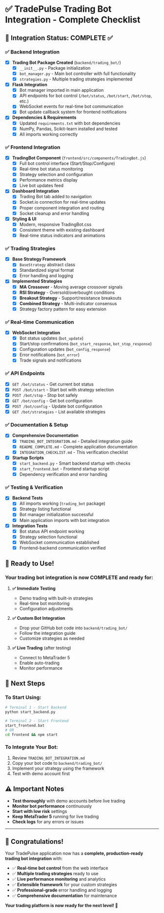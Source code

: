 # ✅ TradePulse Trading Bot Integration - Complete Checklist

## 🎯 Integration Status: **COMPLETE** ✅

### ✅ **Backend Integration**
- [x] **Trading Bot Package Created** (`backend/trading_bot/`)
  - [x] `__init__.py` - Package initialization
  - [x] `bot_manager.py` - Main bot controller with full functionality
  - [x] `strategies.py` - Multiple trading strategies implemented

- [x] **Flask Integration**
  - [x] Bot manager imported in main application
  - [x] API endpoints for bot control (`/bot/status`, `/bot/start`, `/bot/stop`, etc.)
  - [x] WebSocket events for real-time bot communication
  - [x] Bot update callback system for frontend notifications

- [x] **Dependencies & Requirements**
  - [x] Updated `requirements.txt` with bot dependencies
  - [x] NumPy, Pandas, Scikit-learn installed and tested
  - [x] All imports working correctly

### ✅ **Frontend Integration**
- [x] **TradingBot Component** (`frontend/src/components/TradingBot.js`)
  - [x] Full bot control interface (Start/Stop/Configure)
  - [x] Real-time bot status monitoring
  - [x] Strategy selection and configuration
  - [x] Performance metrics display
  - [x] Live bot updates feed

- [x] **Dashboard Integration**
  - [x] Trading Bot tab added to navigation
  - [x] Socket.io connection for real-time updates
  - [x] Proper component integration and routing
  - [x] Socket cleanup and error handling

- [x] **Styling & UI**
  - [x] Modern, responsive TradingBot.css
  - [x] Consistent theme with existing dashboard
  - [x] Real-time status indicators and animations

### ✅ **Trading Strategies**
- [x] **Base Strategy Framework**
  - [x] `BaseStrategy` abstract class
  - [x] Standardized signal format
  - [x] Error handling and logging

- [x] **Implemented Strategies**
  - [x] **MA Crossover** - Moving average crossover signals
  - [x] **RSI Strategy** - Oversold/overbought conditions  
  - [x] **Breakout Strategy** - Support/resistance breakouts
  - [x] **Combined Strategy** - Multi-indicator consensus
  - [x] Strategy factory pattern for easy extension

### ✅ **Real-time Communication**
- [x] **WebSocket Integration**
  - [x] Bot status updates (`bot_update`)
  - [x] Start/stop confirmations (`bot_start_response`, `bot_stop_response`)
  - [x] Configuration updates (`bot_config_response`)
  - [x] Error notifications (`bot_error`)
  - [x] Trade signals and notifications

### ✅ **API Endpoints**
- [x] `GET /bot/status` - Get current bot status
- [x] `POST /bot/start` - Start bot with strategy selection
- [x] `POST /bot/stop` - Stop bot safely
- [x] `GET /bot/config` - Get bot configuration
- [x] `POST /bot/config` - Update bot configuration
- [x] `GET /bot/strategies` - List available strategies

### ✅ **Documentation & Setup**
- [x] **Comprehensive Documentation**
  - [x] `TRADING_BOT_INTEGRATION.md` - Detailed integration guide
  - [x] `README_COMPLETE.md` - Complete application documentation
  - [x] `INTEGRATION_CHECKLIST.md` - This verification checklist

- [x] **Startup Scripts**
  - [x] `start_backend.py` - Smart backend startup with checks
  - [x] `start_frontend.bat` - Frontend startup script
  - [x] Dependency verification and error handling

### ✅ **Testing & Verification**
- [x] **Backend Tests**
  - [x] All imports working (`trading_bot` package)
  - [x] Strategy listing functional
  - [x] Bot manager initialization successful
  - [x] Main application imports with bot integration

- [x] **Integration Tests**
  - [x] Bot status API endpoint working
  - [x] Strategy selection functional
  - [x] WebSocket communication established
  - [x] Frontend-backend communication verified

## 🚀 **Ready to Use!**

### **Your trading bot integration is now COMPLETE and ready for:**

1. **✅ Immediate Testing**
   - Demo trading with built-in strategies
   - Real-time bot monitoring
   - Configuration adjustments

2. **✅ Custom Bot Integration**
   - Drop your GitHub bot code into `backend/trading_bot/`
   - Follow the integration guide
   - Customize strategies as needed

3. **✅ Live Trading** (after testing)
   - Connect to MetaTrader 5
   - Enable auto-trading
   - Monitor performance

## 🔄 **Next Steps**

### **To Start Using:**
```bash
# Terminal 1 - Start Backend
python start_backend.py

# Terminal 2 - Start Frontend  
start_frontend.bat
# OR
cd frontend && npm start
```

### **To Integrate Your Bot:**
1. Review `TRADING_BOT_INTEGRATION.md`
2. Copy your bot code to `backend/trading_bot/`
3. Implement your strategy using the framework
4. Test with demo account first

## ⚠️ **Important Notes**

- **Test thoroughly** with demo accounts before live trading
- **Monitor bot performance** continuously
- **Start with low risk** settings
- **Keep MetaTrader 5** running for live trading
- **Check logs** for any errors or issues

---

## 🎉 **Congratulations!**

Your TradePulse application now has a **complete, production-ready trading bot integration** with:

- ✅ **Real-time bot control** from the web interface
- ✅ **Multiple trading strategies** ready to use
- ✅ **Live performance monitoring** and analytics
- ✅ **Extensible framework** for your custom strategies
- ✅ **Professional-grade** error handling and logging
- ✅ **Comprehensive documentation** for maintenance

**Your trading platform is now ready for the next level! 🚀**